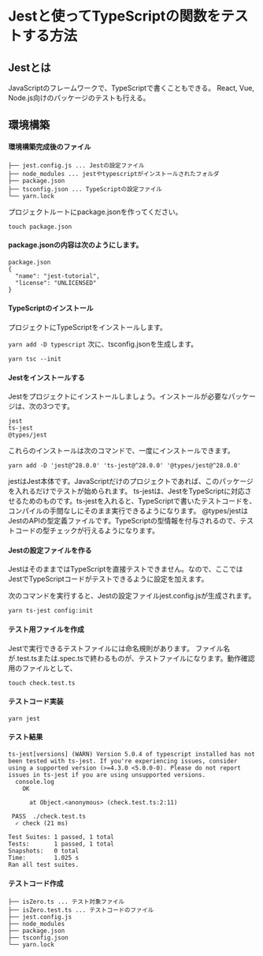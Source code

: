 # Jestと使ってTypeScriptの関数をテストする方法

## Jestとは
JavaScriptのフレームワークで、TypeScriptで書くこともできる。
React, Vue, Node.js向けのパッケージのテストも行える。

## 環境構築

#### 環境構築完成後のファイル
```
├── jest.config.js ... Jestの設定ファイル
├── node_modules ... jestやtypescriptがインストールされたフォルダ
├── package.json
├── tsconfig.json ... TypeScriptの設定ファイル
└── yarn.lock
```


プロジェクトルートにpackage.jsonを作ってください。

``touch package.json``
#### package.jsonの内容は次のようにします。
```
package.json
{
  "name": "jest-tutorial",
  "license": "UNLICENSED"
}
```

#### TypeScriptのインストール
プロジェクトにTypeScriptをインストールします。

``yarn add -D typescript``
次に、tsconfig.jsonを生成します。

``yarn tsc --init``

#### Jestをインストールする
Jestをプロジェクトにインストールしましょう。インストールが必要なパッケージは、次の3つです。
```
jest
ts-jest
@types/jest
```

これらのインストールは次のコマンドで、一度にインストールできます。
```
yarn add -D 'jest@^28.0.0' 'ts-jest@^28.0.0' '@types/jest@^28.0.0'
```
jestはJest本体です。JavaScriptだけのプロジェクトであれば、このパッケージを入れるだけでテストが始められます。
ts-jestは、JestをTypeScriptに対応させるためのものです。ts-jestを入れると、TypeScriptで書いたテストコードを、コンパイルの手間なしにそのまま実行できるようになります。
@types/jestはJestのAPIの型定義ファイルです。TypeScriptの型情報を付与されるので、テストコードの型チェックが行えるようになります。

#### Jestの設定ファイルを作る
JestはそのままではTypeScriptを直接テストできません。なので、ここではJestでTypeScriptコードがテストできるように設定を加えます。

次のコマンドを実行すると、Jestの設定ファイルjest.config.jsが生成されます。
```
yarn ts-jest config:init
```
#### テスト用ファイルを作成
Jestで実行できるテストファイルには命名規則があります。
ファイル名が.test.tsまたは.spec.tsで終わるものが、テストファイルになります。動作確認用のファイルとして、
```
touch check.test.ts
```

#### テストコード実装
```
yarn jest
```


#### テスト結果

```
ts-jest[versions] (WARN) Version 5.0.4 of typescript installed has not been tested with ts-jest. If you're experiencing issues, consider using a supported version (>=4.3.0 <5.0.0-0). Please do not report issues in ts-jest if you are using unsupported versions.
  console.log
    OK

      at Object.<anonymous> (check.test.ts:2:11)

 PASS  ./check.test.ts
  ✓ check (21 ms)

Test Suites: 1 passed, 1 total
Tests:       1 passed, 1 total
Snapshots:   0 total
Time:        1.025 s
Ran all test suites.
```


#### テストコード作成
```
├── isZero.ts ... テスト対象ファイル
├── isZero.test.ts ... テストコードのファイル
├── jest.config.js
├── node_modules
├── package.json
├── tsconfig.json
└── yarn.lock
```